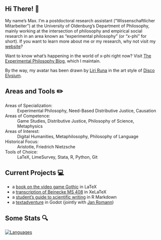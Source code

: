 ## Hi There! 👋

My name’s Max. I’m a postdoctoral research assistant (“Wissenschaftlicher Mitarbeiter”) at the University of Oldenburg’s Department of Philosophy, mainly working at the intersection of philosophy and empirical social research in an area known as “experimental philosophy” (or “x-phi” for short). If you want to learn more about me or my research, why not visit my [website](https://alephmembeth.github.io/)?

Want to know what’s happening in the world of x-phi right now? Visit [The Experimental Philosophy Blog](https://xphi.net/), which I maintain.

By the way, my avatar has been drawn by [Liri Runa](https://linktr.ee/liri_runa) in the art style of [Disco Elysium](https://discoelysium.com/).

## Areas and Tools ✏️

<dl>
   <dt>Areas of Specialization:</dt>
      <dd>Experimental Philosophy, Need-Based Distributive Justice, Causation</dd>
   <dt>Areas of Competence:</dt>
      <dd>Game Studies, Distributive Justice, Philosophy of Science, Metaphysics</dd>
   <dt>Areas of Interest:</dt>
      <dd>Digital Humanities, Metaphilosophy, Philosophy of Language</dd>
   <dt>Historical Focus:</dt>
      <dd>Aristotle, Friedrich Nietzsche</dd>
   <dt>Tools of Choice:</dt>
      <dd>LaTeX, LimeSurvey, Stata, R, Python, Git</dd>
</dl>

## Current Projects 💻

+ a [book on the video game Gothic](https://github.com/alephmembeth/gothic) in LaTeX
+ a [transcription of Beinecke MS 408](https://github.com/alephmembeth/voynich) in XeLaTeX
+ a [student’s guide to scientific writing](https://github.com/alephmembeth/students-guide) in R Markdown
+ a [textadventure](https://github.com/alephmembeth/yet-another-textadventure-from-scratch) in Godot (jointly with [Jan Romann](https://github.com/JKRhb))

## Some Stats 🔍

[![Languages](https://github-readme-stats.vercel.app/api/top-langs/?username=alephmembeth&langs_count=10&layout=compact&theme=dark)](https://github.com/alephmembeth/github-readme-stats/)
